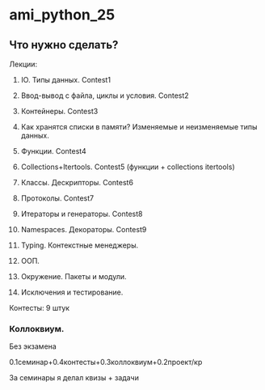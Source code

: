 # ami_python_25

## Что нужно сделать?

Лекции:

1. IO. Типы данных. Contest1

2. Ввод-вывод с файла, циклы и условия. Contest2

3. Контейнеры. Contest3

4. Как хранятся списки в памяти? Изменяемые и неизменяемые типы данных.

5. Функции. Contest4

6. Collections+Itertools. Contest5 (функции + collections itertools)

7. Классы. Дескрипторы. Contest6

8. Протоколы. Contest7

9. Итераторы и генераторы. Contest8

10. Namespaces. Декораторы. Contest9

11. Typing. Контекстные менеджеры.

12. ООП.

13. Окружение. Пакеты и модули.

14. Исключения и тестирование.

Контесты:
9 штук

### Коллоквиум.

Без экзамена

0.1семинар+0.4контесты+0.3коллоквиум+0.2проект/кр

За семинары я делал квизы + задачи

